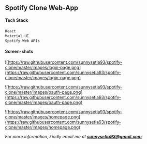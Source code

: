 ## Spotify Clone Web-App

#### Tech Stack
    React 
    Material UI
    Spotify Web APIs

#### Screen-shots

![https://raw.githubusercontent.com/sunnysetia93/spotify-clone/master/images/login-page.png](https://raw.githubusercontent.com/sunnysetia93/spotify-clone/master/images/login-page.png)

![https://raw.githubusercontent.com/sunnysetia93/spotify-clone/master/images/oauth-page.png](https://raw.githubusercontent.com/sunnysetia93/spotify-clone/master/images/oauth-page.png)

![https://raw.githubusercontent.com/sunnysetia93/spotify-clone/master/images/homepage.png](https://raw.githubusercontent.com/sunnysetia93/spotify-clone/master/images/homepage.png)

*For more information, kindly email me at **sunnysetia93@gmail.com***
